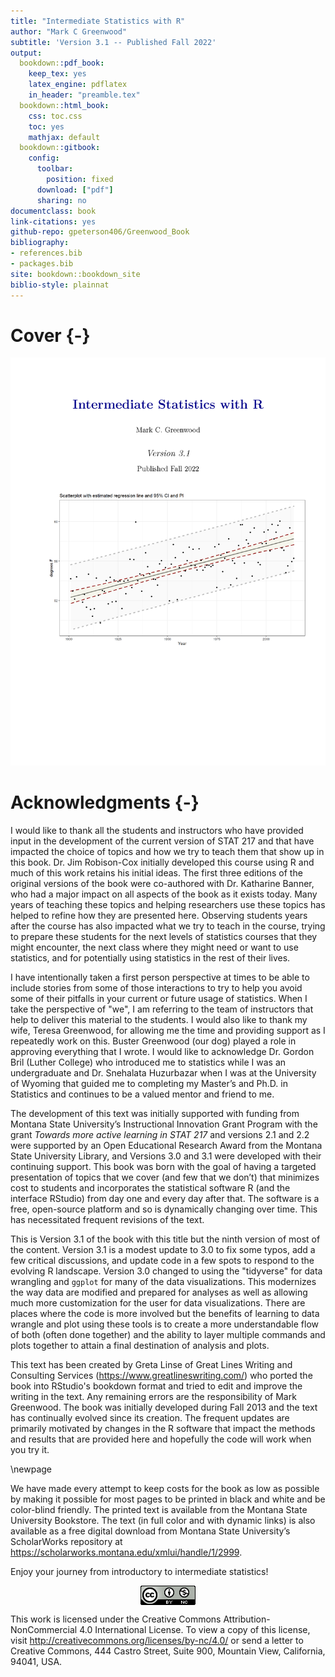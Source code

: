 ```yaml
--- 
title: "Intermediate Statistics with R"
author: "Mark C Greenwood"
subtitle: 'Version 3.1 -- Published Fall 2022'
output:
  bookdown::pdf_book: 
    keep_tex: yes
    latex_engine: pdflatex
    in_header: "preamble.tex"
  bookdown::html_book:
    css: toc.css
    toc: yes
    mathjax: default
  bookdown::gitbook:
    config:
      toolbar:
        position: fixed
      download: ["pdf"]
      sharing: no
documentclass: book
link-citations: yes
github-repo: gpeterson406/Greenwood_Book
bibliography:
- references.bib
- packages.bib
site: bookdown::bookdown_site
biblio-style: plainnat
---
```




# Cover {-}

![](frontMatter/titlepage_summer_2022.png)<!-- -->

<!-- \frontmatter -->

# Acknowledgments {-}

I would like to thank all the students and instructors who have provided input in the development of the current version of STAT 217 and that have impacted the choice of topics and how we try to teach them that show up in this book. Dr. Jim Robison-Cox initially developed this course using R and much of this work retains his initial ideas. The first three editions of the original versions of the book were co-authored with Dr. Katharine Banner, who had a major impact on all aspects of the book as it exists today. Many years of teaching these topics and helping researchers use these topics has helped to refine how they are presented here. Observing students years after the course has also impacted what we try to teach in the course, trying to prepare these students for the next levels of statistics courses that they might encounter, the next class where they might need or want to use statistics, and for potentially using statistics in the rest of their lives.

I have intentionally taken a first person perspective at times to be able to include stories from some of those interactions to try to help you avoid some of their pitfalls in your current or future usage of statistics. When I take the perspective of "we", I am referring to the team of instructors that help to deliver this material to the students. I would also like to thank my wife, Teresa Greenwood, for allowing me the time and providing support as I repeatedly work on this. Buster Greenwood (our dog) played a role in approving everything that I wrote. I would like to acknowledge Dr. Gordon Bril (Luther College) who introduced me to statistics while I was an undergraduate and Dr. Snehalata Huzurbazar when I was at the University of Wyoming that guided me to completing my Master’s and Ph.D. in Statistics and continues to be a valued mentor and friend to me.

The development of this text was initially supported with funding from Montana State University’s Instructional Innovation Grant Program with the grant *Towards more active learning in STAT 217* and versions 2.1 and 2.2 were supported by an Open Educational Research Award from the Montana State University Library, and Versions 3.0 and 3.1 were developed with their continuing support. This book was born with the goal of having a targeted presentation of topics that we cover (and few that we don’t) that minimizes cost to students and incorporates the statistical software R (and the interface RStudio) from day one and every day after that. The software is a free, open-source platform and so is dynamically changing over time. This has necessitated frequent revisions of the text. 

This is Version 3.1 of the book with this title but the ninth version of most of the content. Version 3.1 is a modest update to 3.0 to fix some typos, add a few critical discussions, and update code in a few spots to respond to the evolving R landscape. Version 3.0 changed to using the "tidyverse" for data wrangling and ``ggplot`` for many of the data visualizations. This modernizes the way data are modified and prepared for analyses as well as allowing much more customization for the user for data visualizations. There are places where the code is more involved but the benefits of learning to data wrangle and plot using these tools is to create a more understandable flow of both (often done together) and the ability to layer multiple commands and plots together to attain a final destination of analysis and plots.

This text has been created by Greta Linse of Great Lines Writing and Consulting Services (https://www.greatlineswriting.com/) who ported the book into RStudio's bookdown format and tried to edit and improve the writing in the text. Any remaining errors are the responsibility of Mark Greenwood. The book was initially developed during Fall 2013 and the text has continually evolved since its creation. The frequent updates are primarily motivated by changes in the R software that impact the methods and results that are provided here and hopefully the code will work when you try it.

\newpage

We have made every attempt to keep costs for the book as low as possible by making it possible for most pages to be printed in black and white and be color-blind friendly. The printed text is available from the Montana State University Bookstore. The text (in full color and with dynamic links) is also available as a free digital download from Montana State University’s ScholarWorks repository at https://scholarworks.montana.edu/xmlui/handle/1/2999. 

Enjoy your journey from introductory to intermediate statistics!
 
<img src="frontMatter/creative_commons_license.png" style="display: block; margin: auto;" />

This work is licensed under the Creative Commons Attribution-NonCommercial 4.0 International License. To view a copy of this license, visit http://creativecommons.org/licenses/by-nc/4.0/ or send a letter to Creative Commons, 444 Castro Street, Suite 900, Mountain View, California, 94041, USA.



